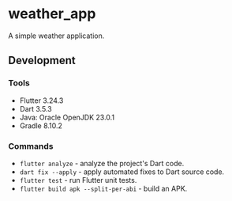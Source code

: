 # weather_app

A simple weather application.

## Development

### Tools

* Flutter 3.24.3
* Dart 3.5.3
* Java: Oracle OpenJDK 23.0.1
* Gradle 8.10.2

### Commands

* `flutter analyze` - analyze the project's Dart code.
* `dart fix --apply` - apply automated fixes to Dart source code.
* `flutter test` - run Flutter unit tests.
* `flutter build apk --split-per-abi` - build an APK.
